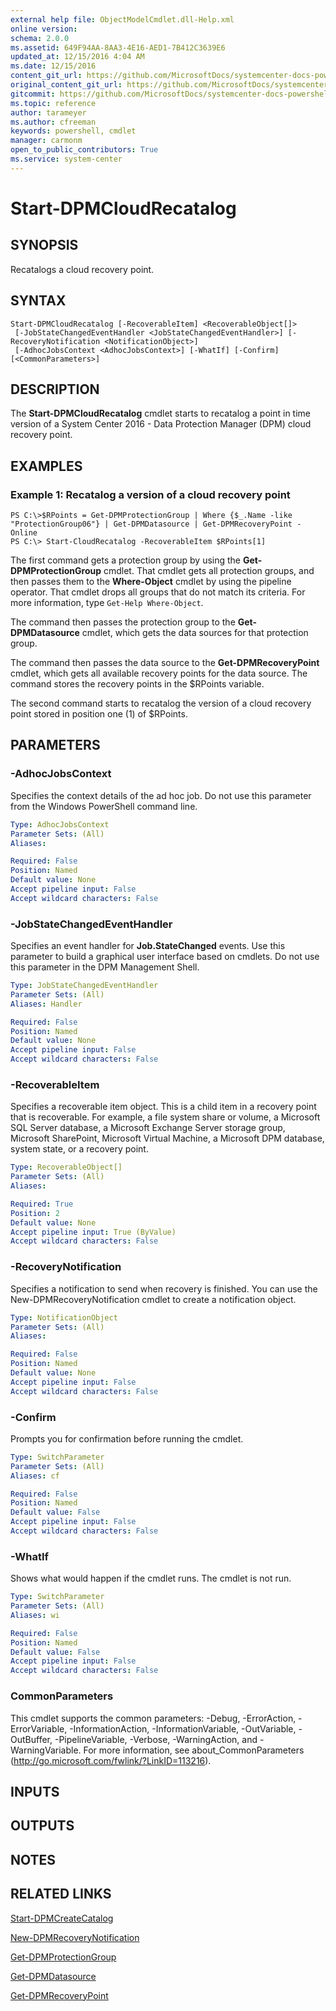 ```yaml
---
external help file: ObjectModelCmdlet.dll-Help.xml
online version: 
schema: 2.0.0
ms.assetid: 649F94AA-8AA3-4E16-AED1-7B412C3639E6
updated_at: 12/15/2016 4:04 AM
ms.date: 12/15/2016
content_git_url: https://github.com/MicrosoftDocs/systemcenter-docs-powershell/blob/live/systemcenter-cmdlets/SystemCenter2016/DataProtectionManager/vlatest/Start-DPMCloudRecatalog.md
original_content_git_url: https://github.com/MicrosoftDocs/systemcenter-docs-powershell/blob/live/systemcenter-cmdlets/SystemCenter2016/DataProtectionManager/vlatest/Start-DPMCloudRecatalog.md
gitcommit: https://github.com/MicrosoftDocs/systemcenter-docs-powershell/blob/7df4508c7b907a214e6a8eca76037b06065ef078/systemcenter-cmdlets/SystemCenter2016/DataProtectionManager/vlatest/Start-DPMCloudRecatalog.md
ms.topic: reference
author: tarameyer
ms.author: cfreeman
keywords: powershell, cmdlet
manager: carmonm
open_to_public_contributors: True
ms.service: system-center
---
```


# Start-DPMCloudRecatalog

## SYNOPSIS
Recatalogs a cloud recovery point.

## SYNTAX

```
Start-DPMCloudRecatalog [-RecoverableItem] <RecoverableObject[]>
 [-JobStateChangedEventHandler <JobStateChangedEventHandler>] [-RecoveryNotification <NotificationObject>]
 [-AdhocJobsContext <AdhocJobsContext>] [-WhatIf] [-Confirm] [<CommonParameters>]
```

## DESCRIPTION
The **Start-DPMCloudRecatalog** cmdlet starts to recatalog a point in time version of a System Center 2016 - Data Protection Manager (DPM) cloud recovery point.

## EXAMPLES

### Example 1: Recatalog a version of a cloud recovery point
```
PS C:\>$RPoints = Get-DPMProtectionGroup | Where {$_.Name -like "ProtectionGroup06"} | Get-DPMDatasource | Get-DPMRecoveryPoint -Online
PS C:\> Start-CloudRecatalog -RecoverableItem $RPoints[1]
```

The first command gets a protection group by using the **Get-DPMProtectionGroup** cmdlet.
That cmdlet gets all protection groups, and then passes them to the **Where-Object** cmdlet by using the pipeline operator.
That cmdlet drops all groups that do not match its criteria.
For more information, type `Get-Help Where-Object`.

The command then passes the protection group to the **Get-DPMDatasource** cmdlet, which gets the data sources for that protection group.

The command then passes the data source to the **Get-DPMRecoveryPoint** cmdlet, which gets all available recovery points for the data source.
The command stores the recovery points in the $RPoints variable.

The second command starts to recatalog the version of a cloud recovery point stored in position one (1) of $RPoints.

## PARAMETERS

### -AdhocJobsContext
Specifies the context details of the ad hoc job.
Do not use this parameter from the Windows PowerShell command line.

```yaml
Type: AdhocJobsContext
Parameter Sets: (All)
Aliases: 

Required: False
Position: Named
Default value: None
Accept pipeline input: False
Accept wildcard characters: False
```

### -JobStateChangedEventHandler
Specifies an event handler for **Job.StateChanged** events.
Use this parameter to build a graphical user interface based on cmdlets.
Do not use this parameter in the DPM Management Shell.

```yaml
Type: JobStateChangedEventHandler
Parameter Sets: (All)
Aliases: Handler

Required: False
Position: Named
Default value: None
Accept pipeline input: False
Accept wildcard characters: False
```

### -RecoverableItem
Specifies a recoverable item object.
This is a child item in a recovery point that is recoverable.
For example, a file system share or volume, a Microsoft SQL Server database, a Microsoft Exchange Server storage group, Microsoft SharePoint, Microsoft Virtual Machine, a Microsoft DPM database, system state, or a recovery point.

```yaml
Type: RecoverableObject[]
Parameter Sets: (All)
Aliases: 

Required: True
Position: 2
Default value: None
Accept pipeline input: True (ByValue)
Accept wildcard characters: False
```

### -RecoveryNotification
Specifies a notification to send when recovery is finished.
You can use the New-DPMRecoveryNotification cmdlet to create a notification object.

```yaml
Type: NotificationObject
Parameter Sets: (All)
Aliases: 

Required: False
Position: Named
Default value: None
Accept pipeline input: False
Accept wildcard characters: False
```

### -Confirm
Prompts you for confirmation before running the cmdlet.

```yaml
Type: SwitchParameter
Parameter Sets: (All)
Aliases: cf

Required: False
Position: Named
Default value: False
Accept pipeline input: False
Accept wildcard characters: False
```

### -WhatIf
Shows what would happen if the cmdlet runs.
The cmdlet is not run.

```yaml
Type: SwitchParameter
Parameter Sets: (All)
Aliases: wi

Required: False
Position: Named
Default value: False
Accept pipeline input: False
Accept wildcard characters: False
```

### CommonParameters
This cmdlet supports the common parameters: -Debug, -ErrorAction, -ErrorVariable, -InformationAction, -InformationVariable, -OutVariable, -OutBuffer, -PipelineVariable, -Verbose, -WarningAction, and -WarningVariable. For more information, see about_CommonParameters (http://go.microsoft.com/fwlink/?LinkID=113216).

## INPUTS

## OUTPUTS

## NOTES

## RELATED LINKS

[Start-DPMCreateCatalog](xref:SystemCenter2016/DataProtectionManager/vlatest/Start-DPMCreateCatalog.md)

[New-DPMRecoveryNotification](xref:SystemCenter2016/DataProtectionManager/vlatest/New-DPMRecoveryNotification.md)

[Get-DPMProtectionGroup](xref:SystemCenter2016/DataProtectionManager/vlatest/Get-DPMProtectionGroup.md)

[Get-DPMDatasource](xref:SystemCenter2016/DataProtectionManager/vlatest/Get-DPMDatasource.md)

[Get-DPMRecoveryPoint](xref:SystemCenter2016/DataProtectionManager/vlatest/Get-DPMRecoveryPoint.md)

